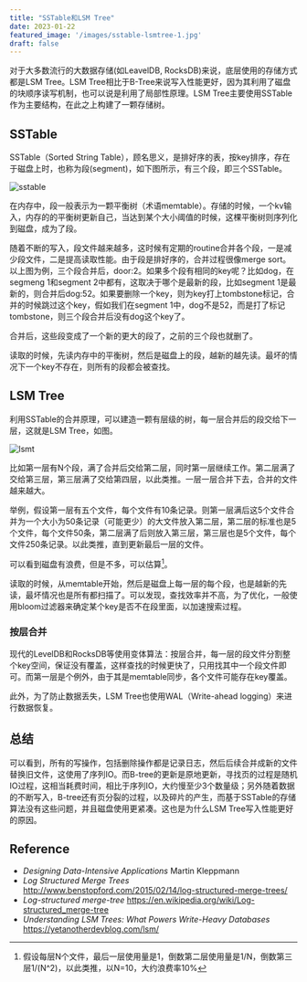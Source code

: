 ```yaml
---
title: "SSTable和LSM Tree"
date: 2023-01-22
featured_image: '/images/sstable-lsmtree-1.jpg'
draft: false
---
```

对于大多数流行的大数据存储(如LeavelDB, RocksDB)来说，底层使用的存储方式都是LSM Tree。LSM Tree相比于B-Tree来说写入性能更好，因为其利用了磁盘的块顺序读写机制，也可以说是利用了局部性原理。LSM Tree主要使用SSTable作为主要结构，在此之上构建了一颗存储树。

## SSTable
SSTable（Sorted String Table），顾名思义，是排好序的表，按key排序，存在于磁盘上时，也称为段(segment)，如下图所示，有三个段，即三个SSTable。

![sstable](/images/sstable-lsmtree-2.png)

在内存中，段一般表示为一颗平衡树（术语memtable）。存储的时候，一个kv输入，内存的的平衡树更新自己，当达到某个大小阈值的时候，这棵平衡树则序列化到磁盘，成为了段。

随着不断的写入，段文件越来越多，这时候有定期的routine合并各个段，一是减少段文件，二是提高读取性能。由于段是排好序的，合并过程很像merge sort。以上图为例，三个段合并后，door:2。如果多个段有相同的key呢？比如dog，在segmeng 1和segment 2中都有，这取决于哪个是最新的段，比如segment 1是最新的，则合并后dog:52。如果要删除一个key，则为key打上tombstone标记，合并的时候跳过这个key，假如我们在segment 1中，dog不是52，而是打了标记tombstone，则三个段合并后没有dog这个key了。

合并后，这些段变成了一个新的更大的段了，之前的三个段也就删了。

读取的时候，先读内存中的平衡树，然后是磁盘上的段，越新的越先读。最坏的情况下一个key不存在，则所有的段都会被查找。

## LSM Tree
利用SSTable的合并原理，可以建造一颗有层级的树，每一层合并后的段交给下一层，这就是LSM Tree，如图。

![lsmt](/images/sstable-lsmtree-3.png)

比如第一层有N个段，满了合并后交给第二层，同时第一层继续工作。第二层满了交给第三层，第三层满了交给第四层，以此类推。一层一层合并下去，合并的文件越来越大。

举例，假设第一层有五个文件，每个文件有10条记录。则第一层满后这5个文件合并为一个大小为50条记录（可能更少）的大文件放入第二层，第二层的标准也是5个文件，每个文件50条，第二层满了后则放入第三层，第三层也是5个文件，每个文件250条记录。以此类推，直到更新最后一层的文件。

可以看到磁盘有浪费，但是不多，可以估算[^disk-waste]。

[^disk-waste]: 假设每层N个文件，最后一层使用量是1，倒数第二层使用量是1/N，倒数第三层1/(N^2)，以此类推，以N=10，大约浪费率10%

读取的时候，从memtable开始，然后是磁盘上每一层的每个段，也是越新的先读，最坏情况也是所有都扫描了。可以发现，查找效率并不高，为了优化，一般使用bloom过滤器来确定某个key是否不在段里面，以加速搜索过程。

### 按层合并
现代的LevelDB和RocksDB等使用变体算法：按层合并，每一层的段文件分割整个key空间，保证没有覆盖，这样查找的时候更快了，只用找其中一个段文件即可。而第一层是个例外，由于其是memtable同步，各个文件可能存在key覆盖。

此外，为了防止数据丢失，LSM Tree也使用WAL（Write-ahead logging）来进行数据恢复。

## 总结
可以看到，所有的写操作，包括删除操作都是记录日志，然后后续合并成新的文件替换旧文件，这使用了序列IO。而B-tree的更新是原地更新，寻找页的过程是随机IO过程，这相当耗费时间，相比于序列IO，大约慢至少3个数量级；另外随着数据的不断写入，B-tree还有页分裂的过程，以及碎片的产生，而基于SSTable的存储算法没有这些问题，并且磁盘使用更紧凑。这也是为什么LSM Tree写入性能更好的原因。

## Reference

+ *Designing Data-Intensive Applications* Martin Kleppmann
+ *Log Structured Merge Trees* http://www.benstopford.com/2015/02/14/log-structured-merge-trees/
+ *Log-structured merge-tree* https://en.wikipedia.org/wiki/Log-structured_merge-tree
+ *Understanding LSM Trees: What Powers Write-Heavy Databases* https://yetanotherdevblog.com/lsm/

